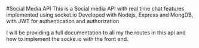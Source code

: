 #Social Media API
This is a Social media API with real time chat features implemented using socket.io
Developed with Nodejs, Express and MongDB, with JWT for authentication and authorization

I will be providing a full documentation to all
my the routes in this api and how to implement the socke.io with the front end.
